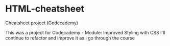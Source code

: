 # HTML-cheatsheet
Cheatsheet project (Codecademy)


This was a project for Codecademy - Module: Improved Styling with CSS 
I'll continue to refactor and improve it as I go through the course 
